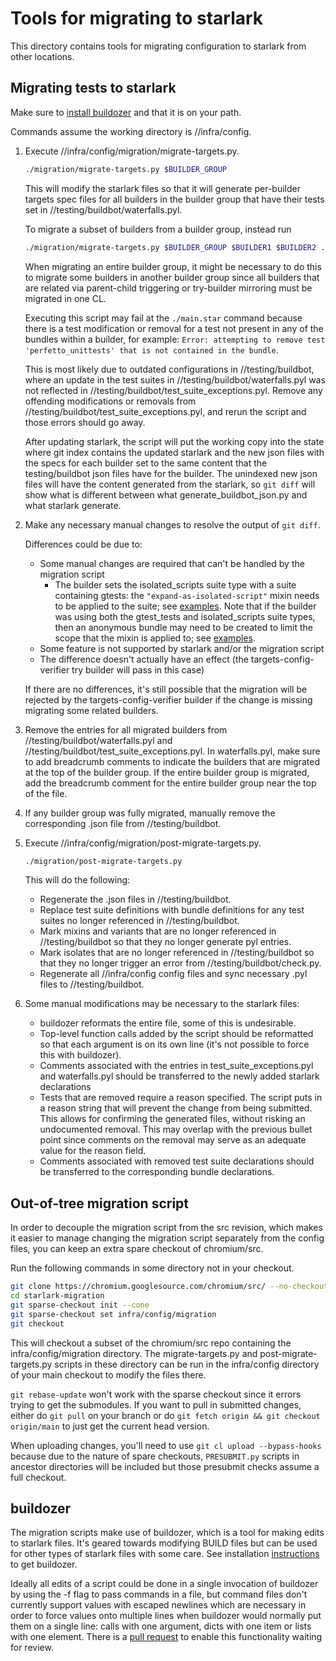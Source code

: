 # Tools for migrating to starlark

This directory contains tools for migrating configuration to starlark from other
locations.

## Migrating tests to starlark

Make sure to [install
buildozer](https://github.com/bazelbuild/buildtools/blob/main/buildozer/README.md#installation)
and that it is on your path.

Commands assume the working directory is //infra/config.

1. Execute //infra/config/migration/migrate-targets.py.

    ```sh
    ./migration/migrate-targets.py $BUILDER_GROUP
    ```

    This will modify the starlark files so that it will generate per-builder
    targets spec files for all builders in the builder group that have their tests
    set in //testing/buildbot/waterfalls.pyl.

    To migrate a subset of builders from a builder group, instead run

    ```sh
    ./migration/migrate-targets.py $BUILDER_GROUP $BUILDER1 $BUILDER2 ... $BUILDER_N
    ```

    When migrating an entire builder group, it might be necessary to do this to
    migrate some builders in another builder group since all builders that are
    related via parent-child triggering or try-builder mirroring must be migrated
    in one CL.

    Executing this script may fail at the `./main.star` command because there is a
    test modification or removal for a test not present in any of the bundles
    within a builder, for example:
    `Error: attempting to remove test 'perfetto_unittests' that is not contained in the bundle`.

    This is most likely due to outdated configurations in //testing/buildbot,
    where an update in the test suites in //testing/buildbot/waterfalls.pyl was
    not reflected in //testing/buildbot/test_suite_exceptions.pyl. Remove any
    offending modifications or removals from
    //testing/buildbot/test_suite_exceptions.pyl, and rerun the script and those
    errors should go away.

    After updating starlark, the script will put the working copy into the state
    where git index contains the updated starlark and the new json files with
    the specs for each builder set to the same content that the testing/buildbot
    json files have for the builder. The unindexed new json files will have the
    content generated from the starlark, so `git diff` will show what is
    different between what generate_buildbot_json.py and what starlark generate.

1. Make any necessary manual changes to resolve the output of `git diff`.

    Differences could be due to:
    * Some manual changes are required that can't be handled by the migration
      script
      * The builder sets the isolated_scripts suite type with a suite containing
        gtests: the `"expand-as-isolated-script"` mixin needs to be applied to
        the suite; see
        [examples](https://source.chromium.org/search?q=%27%22expand-as-isolated-script%22%27%20-f:mixins.star).
        Note that if the builder was using both the gtest_tests and
        isolated_scripts suite types, then an anonymous bundle may need to be
        created to limit the scope that the mixin is applied to; see
        [examples](https://source.chromium.org/search?q=%27mixins%20%3D%20%22expand-as-isolated-script%22%27&sq=).
    * Some feature is not supported by starlark and/or the migration script
    * The difference doesn't actually have an effect (the
      targets-config-verifier try builder will pass in this case)

    If there are no differences, it's still possible that the migration will be
    rejected by the targets-config-verifier builder if the change is missing
    migrating some related builders.

1. Remove the entries for all migrated builders from
  //testing/buildbot/waterfalls.pyl and
  //testing/buildbot/test_suite_exceptions.pyl. In waterfalls.pyl, make sure to
  add breadcrumb comments to indicate the builders that are migrated at the top
  of the builder group. If the entire builder group is migrated, add the
  breadcrumb comment for the entire builder group near the top of the file.

1. If any builder group was fully migrated, manually remove the corresponding
  .json file from //testing/buildbot.

1. Execute //infra/config/migration/post-migrate-targets.py.

    ```sh
    ./migration/post-migrate-targets.py
    ```

    This will do the following:
    * Regenerate the .json files in //testing/buildbot.
    * Replace test suite definitions with bundle definitions for any test suites
      no longer referenced in //testing/buildbot.
    * Mark mixins and variants that are no longer referenced in
      //testing/buildbot so that they no longer generate pyl entries.
    * Mark isolates that are no longer referenced in //testing/buildbot so that
      they no longer trigger an error from //testing/buildbot/check.py.
    * Regenerate all //infra/config config files and sync necessary .pyl files
      to //testing/buildbot.

1. Some manual modifications may be necessary to the starlark files:

    * buildozer reformats the entire file, some of this is undesirable.
    * Top-level function calls added by the script should be reformatted so that
      each argument is on its own line (it's not possible to force this with
      buildozer).
    * Comments associated with the entries in test_suite_exceptions.pyl and
      waterfalls.pyl should be transferred to the newly added starlark
      declarations
    * Tests that are removed require a reason specified. The script puts in a
      reason string that will prevent the change from being submitted. This
      allows for confirming the generated files, without risking an undocumented
      removal. This may overlap with the previous bullet point since comments on
      the removal may serve as an adequate value for the reason field.
    * Comments associated with removed test suite declarations should be
      transferred to the corresponding bundle declarations.

## Out-of-tree migration script

In order to decouple the migration script from the src revision, which makes it
easier to manage changing the migration script separately from the config files,
you can keep an extra spare checkout of chromium/src.

Run the following commands in some directory not in your checkout.

```sh
git clone https://chromium.googlesource.com/chromium/src/ --no-checkout starlark-migration --depth 1
cd starlark-migration
git sparse-checkout init --cone
git sparse-checkout set infra/config/migration
git checkout
```

This will checkout a subset of the chromium/src repo containing the
infra/config/migration directory. The migrate-targets.py and
post-migrate-targets.py scripts in these directory can be run in the
infra/config directory of your main checkout to modify the files there.

`git rebase-update` won't work with the sparse checkout since it errors trying
to get the submodules. If you want to pull in submitted changes, either do `git
pull` on your branch or do `git fetch origin && git checkout origin/main` to
just get the current head version.

When uploading changes, you'll need to use `git cl upload --bypass-hooks`
because due to the nature of spare checkouts, `PRESUBMIT.py` scripts in ancestor
directories will be included but those presubmit checks assume a full checkout.

## buildozer

The migration scripts make use of buildozer, which is a tool for making edits to
starlark files. It's geared towards modifying BUILD files but can be used for
other types of starlark files with some care. See installation
[instructions](https://github.com/bazelbuild/buildtools/blob/main/buildozer/README.md#installation)
to get buildozer.

Ideally all edits of a script could be done in a single invocation of buildozer
by using the -f flag to pass commands in a file, but command files don't
currently support values with escaped newlines which are necessary in order to
force values onto multiple lines when buildozer would normally put them on a
single line: calls with one argument, dicts with one item or lists with one
element. There is a [pull
request](https://github.com/bazelbuild/buildtools/pull/1296) to enable this
functionality waiting for review.
